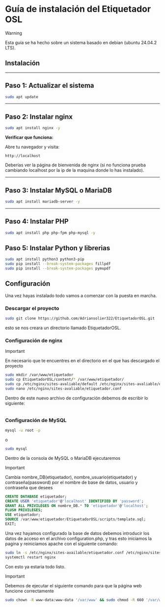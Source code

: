 # Guía de instalación del Etiquetador OSL
> [!Warning]  
> Esta guía se ha hecho sobre un sistema basado en debian (ubuntu 24.04.2 LTS).  

## Instalación
---

## Paso 1: Actualizar el sistema

```bash
sudo apt update
```

---

## Paso 2: Instalar nginx

```bash
sudo apt install nginx -y
```

**Verificar que funciona:**

Abre tu navegador y visita:

```
http://localhost
```

Deberías ver la página de bienvenida de nginx (si no funciona prueba cambiando localhost por la ip de la maquina donde lo has instalado).

---

## Paso 3: Instalar MySQL o MariaDB

```bash
sudo apt install mariadb-server -y
```
---

## Paso 4: Instalar PHP

```bash
sudo apt install php php-fpm php-mysql -y
```

## Paso 5: Instalar Python y librerias
```bash
sudo apt install python3 python3-pip
sudo pip install --break-system-packages fillpdf
sudo pip install --break-system-packages pymupdf
```
## Configuración

Una vez hayas instalado todo vamos a comenzar con la puesta en marcha.

### Descargar el proyecto
```bash
sudo git clone https://github.com/Adriansolier322/EtiquetadorOSL.git
```
esto se nos creara un directorio llamado EtiquetadorOSL.

### Configuración de nginx
> [!important]  
> En necesario que te encuentres en el directorio en el que has descargado el proyecto  

```bash
sudo mkdir /var/www/etiquetador
sudo cp EtiquetadorOSL/content/* /var/www/etiquetador/
sudo cp /etc/nginx/sites-avaliable/default /etc/nginx/sites-avaliable/etiquetador.conf
sudo nano /etc/nginx/sites-avaliable/etiquetador.conf
```
Dentro de este nuevo archivo de configuración debemos de escribir lo siguiente:
```
```

### Configuración de MySQL
```bash
mysql -u root -p
```
o
```bash
sudo mysql
```
Dentro de la consola de MySQL o MariaDB ejecutaremos  
> [!important]
> Cambia nombre_DB(etiquetador), nombre_usuario(etiquetador) y contraseña(password) por el nombre de base de datos, usuario y contraseña que desees  

```sql
CREATE DATABASE etiquetador;
CREATE USER 'etiquetador'@'localhost' IDENTIFIED BY 'password';
GRANT ALL PRIVILEGES ON nombre_DB.* TO 'etiquetador'@'localhost';
FLUSH PRIVILEGES;
USE etiquetador;
SOURCE /var/www/etiquetador/EtiquetadorOSL/scripts/template.sql;
EXIT;
```

Una vez hayamos configurado la base de datos debemos introducir los datos de acceso en el archivo configuration.php, y tras esto iniciamos la pagina y reiniciamos apache con el siguiente comando:
```bash
sudo ln -s /etc/nginx/sites-available/etiquetador.conf /etc/nginx/sites-enabled/etiquetador.conf
systemctl restart nginx
```
Con esto ya estaria todo listo.

> [!important]  
> Debemos de ejecutar el siguiente comando para que la página web funcione correctamente
```bash
sudo chown -R www-data:www-data '/var/www' && sudo chmod -R 660 '/var/www' && sudo find '/var/www' -type d -exec chmod 2770 {} +
```  
